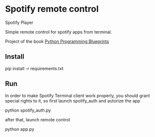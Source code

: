 
# Spotify remote control

Spotify Player 

Simple remote control for spotify apps from terminal. 

Project of the book [Python Programming Blueprints](https://www.packtpub.com/mapt/book/application_development/9781786468161?utm_source=all%20updates&utm_campaign=a532fdc6a6-Mapt_new_title_releases_25_01_18&utm_medium=email&utm_term=0_c970747b22-a532fdc6a6-169822065&mc_cid=a532fdc6a6&mc_eid=b722ebf882)

## Install

pip install -r requirements.txt

## Run

In order to make Spotify Terminal client work properly,  you should grant special rights to it, so first launch spotify_auth and autorize the 
app

python spotify_auth.py

after that, launch remote control

python app.py